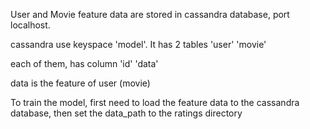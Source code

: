 User and Movie feature data are stored in cassandra database, port localhost.

cassandra use keyspace 'model'.  It has 2 tables  'user'  'movie'

each of them, has column  'id'   'data'

data is the feature of user (movie)

To train the model, 
first need to load the feature data to the cassandra database, 
then set the data_path to the ratings directory

